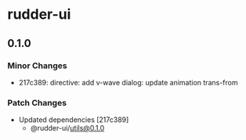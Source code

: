 # rudder-ui

## 0.1.0

### Minor Changes

- 217c389: directive: add v-wave
  dialog: update animation trans-from

### Patch Changes

- Updated dependencies [217c389]
  - @rudder-ui/utils@0.1.0
